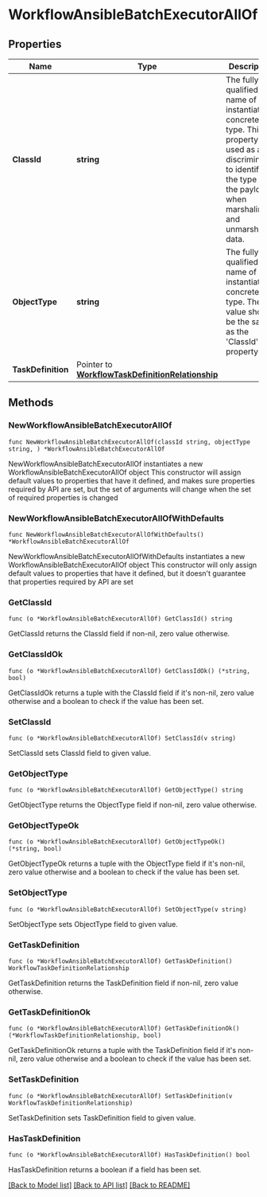 # WorkflowAnsibleBatchExecutorAllOf

## Properties

Name | Type | Description | Notes
------------ | ------------- | ------------- | -------------
**ClassId** | **string** | The fully-qualified name of the instantiated, concrete type. This property is used as a discriminator to identify the type of the payload when marshaling and unmarshaling data. | [default to "workflow.AnsibleBatchExecutor"]
**ObjectType** | **string** | The fully-qualified name of the instantiated, concrete type. The value should be the same as the &#39;ClassId&#39; property. | [default to "workflow.AnsibleBatchExecutor"]
**TaskDefinition** | Pointer to [**WorkflowTaskDefinitionRelationship**](WorkflowTaskDefinitionRelationship.md) |  | [optional] 

## Methods

### NewWorkflowAnsibleBatchExecutorAllOf

`func NewWorkflowAnsibleBatchExecutorAllOf(classId string, objectType string, ) *WorkflowAnsibleBatchExecutorAllOf`

NewWorkflowAnsibleBatchExecutorAllOf instantiates a new WorkflowAnsibleBatchExecutorAllOf object
This constructor will assign default values to properties that have it defined,
and makes sure properties required by API are set, but the set of arguments
will change when the set of required properties is changed

### NewWorkflowAnsibleBatchExecutorAllOfWithDefaults

`func NewWorkflowAnsibleBatchExecutorAllOfWithDefaults() *WorkflowAnsibleBatchExecutorAllOf`

NewWorkflowAnsibleBatchExecutorAllOfWithDefaults instantiates a new WorkflowAnsibleBatchExecutorAllOf object
This constructor will only assign default values to properties that have it defined,
but it doesn't guarantee that properties required by API are set

### GetClassId

`func (o *WorkflowAnsibleBatchExecutorAllOf) GetClassId() string`

GetClassId returns the ClassId field if non-nil, zero value otherwise.

### GetClassIdOk

`func (o *WorkflowAnsibleBatchExecutorAllOf) GetClassIdOk() (*string, bool)`

GetClassIdOk returns a tuple with the ClassId field if it's non-nil, zero value otherwise
and a boolean to check if the value has been set.

### SetClassId

`func (o *WorkflowAnsibleBatchExecutorAllOf) SetClassId(v string)`

SetClassId sets ClassId field to given value.


### GetObjectType

`func (o *WorkflowAnsibleBatchExecutorAllOf) GetObjectType() string`

GetObjectType returns the ObjectType field if non-nil, zero value otherwise.

### GetObjectTypeOk

`func (o *WorkflowAnsibleBatchExecutorAllOf) GetObjectTypeOk() (*string, bool)`

GetObjectTypeOk returns a tuple with the ObjectType field if it's non-nil, zero value otherwise
and a boolean to check if the value has been set.

### SetObjectType

`func (o *WorkflowAnsibleBatchExecutorAllOf) SetObjectType(v string)`

SetObjectType sets ObjectType field to given value.


### GetTaskDefinition

`func (o *WorkflowAnsibleBatchExecutorAllOf) GetTaskDefinition() WorkflowTaskDefinitionRelationship`

GetTaskDefinition returns the TaskDefinition field if non-nil, zero value otherwise.

### GetTaskDefinitionOk

`func (o *WorkflowAnsibleBatchExecutorAllOf) GetTaskDefinitionOk() (*WorkflowTaskDefinitionRelationship, bool)`

GetTaskDefinitionOk returns a tuple with the TaskDefinition field if it's non-nil, zero value otherwise
and a boolean to check if the value has been set.

### SetTaskDefinition

`func (o *WorkflowAnsibleBatchExecutorAllOf) SetTaskDefinition(v WorkflowTaskDefinitionRelationship)`

SetTaskDefinition sets TaskDefinition field to given value.

### HasTaskDefinition

`func (o *WorkflowAnsibleBatchExecutorAllOf) HasTaskDefinition() bool`

HasTaskDefinition returns a boolean if a field has been set.


[[Back to Model list]](../README.md#documentation-for-models) [[Back to API list]](../README.md#documentation-for-api-endpoints) [[Back to README]](../README.md)


